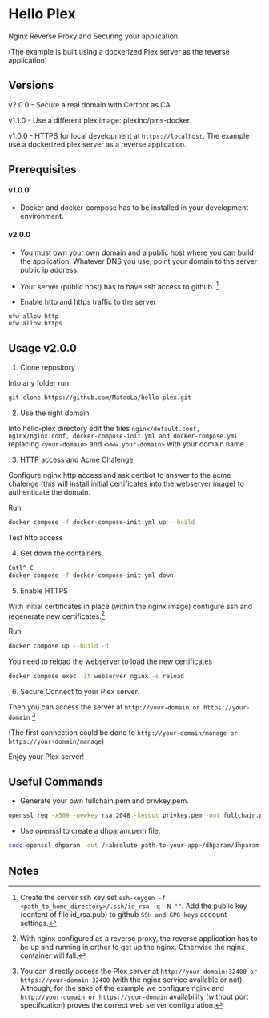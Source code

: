 # Hello Plex

Nginx Reverse Proxy and Securing your application.

(The example is built using a dockerized Plex server as the reverse application)

## Versions

v2.0.0 - Secure a real domain with Certbot as CA.

v1.1.0 - Use a different plex image: plexinc/pms-docker.

v1.0.0 - HTTPS for local development at ```https://localhost```. The example use a dockerized plex server as a reverse application.

## Prerequisites

#### v1.0.0

* Docker and docker-compose has to be installed in your development environment.

#### v2.0.0

* You must own your own domain and a public host where you can build the application. Whatever DNS you use, point your domain to the server public ip address.

* Your server (public host) has to have ssh access to github. [^Nt1]

* Enable http and https traffic to the server

```
ufw allow http
ufw allow https
```

## Usage v2.0.0

1) Clone repository 

Into any folder run

```bash
git clone https://github.com/MateoLa/hello-plex.git
```

2) Use the right domain

Into hello-plex directory edit the files ```nginx/default.conf, nginx/nginx.conf, docker-compose-init.yml and docker-compose.yml``` replacing ```<your-domain>``` and ```<www.your-domain>``` with your domain name.

3) HTTP access and Acme Chalenge

Configure nginx http access and ask certbot to answer to the acme chalenge (this will install initial certificates into the webserver image) to authenticate the domain. 

Run

```bash
docker compose -f docker-compose-init.yml up --build
```

Test http access

4) Get down the containers. 

```bash
Cntl^ C
docker compose -f docker-compose-init.yml down
```

5) Enable HTTPS 

With initial certificates in place (within the nginx image) configure ssh and regenerate new certificates.[^Nt2]

Run

```bash
docker compose up --build -d 
```

You need to reload the webserver to load the new certificates

```bash
docker compose exec -it webserver nginx -s reload
```

6) Secure Connect to your Plex server. 

Then you can access the server at ```http://your-domain or https://your-domain``` [^Nt3]

(The first connection could be done to ```http://your-domain/manage or https://your-domain/manage```)

Enjoy your Plex server!

## Useful Commands

* Generate your own fullchain.pem and privkey.pem.
```sh
openssl req -x509 -newkey rsa:2048 -keyout privkey.pem -out fullchain.pem -sha256 -days 3650 -nodes -subj "/C=XX/ST=stateName/L=cityName/O=companyName/OU=companySectionName/CN=Hostname"
```

* Use openssl to create a dhparam.pem file:
```sh
sudo openssl dhparam -out /<absolute-path-to-your-app>/dhparam/dhparam-2048.pem 2048
```

## Notes

[^Nt1]: Create the server ssh key set ```ssh-keygen -f <path_to_home_directory>/.ssh/id_rsa -q -N ""```. Add the public key (content of file id_rsa.pub) to github ```SSH and GPG keys``` account settings.

[^Nt2]: With nginx configured as a reverse proxy, the reverse application has to be up and running in orther to get up the nginx. Otherwise the nginx container will fall.

[^Nt3]: You can directly access the Plex server at ```http://your-domain:32400 or https://your-domain:32400``` (with the nginx service available or not). Although, for the sake of the example we configure nginx and ```http://your-domain or https://your-domain``` availability (without port specification) proves the correct web server configuration.
